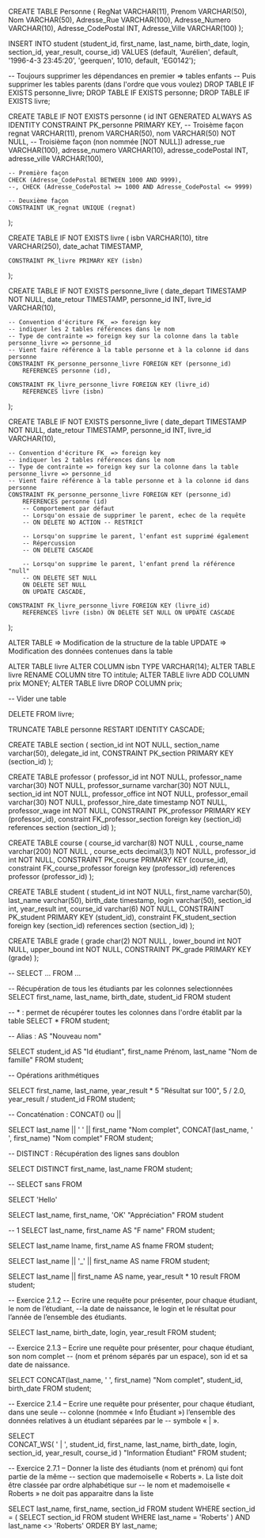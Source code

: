 <!--  -->
CREATE TABLE Personne (
    RegNat VARCHAR(11),
    Prenom VARCHAR(50),
    Nom VARCHAR(50),
    Adresse_Rue VARCHAR(100),
    Adresse_Numero VARCHAR(10),
    Adresse_CodePostal INT,
    Adresse_Ville VARCHAR(100)
);


<!--  -->
INSERT INTO student (student_id, first_name, last_name, birth_date, login, section_id, year_result, course_id)
VALUES (default, 'Aurélien', default, '1996-4-3 23:45:20', 'geerquen', 1010, default, 'EG0142');


<!--  -->
-- Toujours supprimer les dépendances en premier => tables enfants
-- Puis supprimer les tables parents (dans l'ordre que vous voulez)
DROP TABLE IF EXISTS personne_livre;
DROP TABLE IF EXISTS personne;
DROP TABLE IF EXISTS livre;

CREATE TABLE IF NOT EXISTS personne (
    id INT GENERATED ALWAYS AS IDENTITY CONSTRAINT PK_personne PRIMARY KEY, -- Troisème façon
    regnat VARCHAR(11),
    prenom VARCHAR(50),
    nom VARCHAR(50) NOT NULL, -- Troisième façon (non nommée [NOT NULL])
    adresse_rue VARCHAR(100),
    adresse_numero VARCHAR(10),
    adresse_codePostal INT,
    adresse_ville VARCHAR(100),
    
    -- Première façon
    CHECK (Adresse_CodePostal BETWEEN 1000 AND 9999),
    --, CHECK (Adresse_CodePostal >= 1000 AND Adresse_CodePostal <= 9999)
    
    -- Deuxième façon
    CONSTRAINT UK_regnat UNIQUE (regnat)
);

CREATE TABLE IF NOT EXISTS livre (
    isbn VARCHAR(10),
    titre VARCHAR(250),
    date_achat TIMESTAMP,
    
    CONSTRAINT PK_livre PRIMARY KEY (isbn)
);

CREATE TABLE IF NOT EXISTS personne_livre (
    date_depart TIMESTAMP NOT NULL,
    date_retour TIMESTAMP,
    personne_id INT,
    livre_id VARCHAR(10),
    
    -- Convention d'écriture FK_ => foreign key
    -- indiquer les 2 tables références dans le nom
    -- Type de contrainte => foreign key sur la colonne dans la table personne_livre => personne_id
    -- Vient faire référence à la table personne et à la colonne id dans personne
    CONSTRAINT FK_personne_personne_livre FOREIGN KEY (personne_id)
        REFERENCES personne (id),
    
    CONSTRAINT FK_livre_personne_livre FOREIGN KEY (livre_id)
        REFERENCES livre (isbn)
);

<!--  -->
CREATE TABLE IF NOT EXISTS personne_livre (
    date_depart TIMESTAMP NOT NULL,
    date_retour TIMESTAMP,
    personne_id INT,
    livre_id VARCHAR(10),
    
    -- Convention d'écriture FK_ => foreign key
    -- indiquer les 2 tables références dans le nom
    -- Type de contrainte => foreign key sur la colonne dans la table personne_livre => personne_id
    -- Vient faire référence à la table personne et à la colonne id dans personne
    CONSTRAINT FK_personne_personne_livre FOREIGN KEY (personne_id)
        REFERENCES personne (id)
        -- Comportement par défaut    
        -- Lorsqu'on essaie de supprimer le parent, echec de la requête
        -- ON DELETE NO ACTION -- RESTRICT 
        
        -- Lorsqu'on supprime le parent, l'enfant est supprimé également
        -- Répercussion
        -- ON DELETE CASCADE
    
        -- Lorsqu'on supprime le parent, l'enfant prend la référence "null"
        -- ON DELETE SET NULL
        ON DELETE SET NULL
        ON UPDATE CASCADE,
    
    CONSTRAINT FK_livre_personne_livre FOREIGN KEY (livre_id)
        REFERENCES livre (isbn) ON DELETE SET NULL ON UPDATE CASCADE
);

<!--  -->
ALTER TABLE => Modification de la structure de la table
UPDATE => Modification des données contenues dans la table

<!--  -->
ALTER TABLE livre ALTER COLUMN isbn TYPE VARCHAR(14);
ALTER TABLE livre RENAME COLUMN titre TO intitule;
ALTER TABLE livre ADD COLUMN prix MONEY;
ALTER TABLE livre DROP COLUMN prix;

-- Vider une table

DELETE FROM livre;

TRUNCATE TABLE personne RESTART IDENTITY CASCADE;

<!--  -->
CREATE TABLE section (
  section_id int NOT NULL,
  section_name varchar(50),
  delegate_id int,
  CONSTRAINT PK_section PRIMARY KEY (section_id)
);

CREATE TABLE professor (
  professor_id int NOT NULL,
  professor_name varchar(30) NOT NULL,
  professor_surname varchar(30) NOT NULL,
  section_id int NOT NULL,
  professor_office int NOT NULL,
  professor_email varchar(30) NOT NULL,
  professor_hire_date timestamp NOT NULL,
  professor_wage int NOT NULL,
  CONSTRAINT PK_professor PRIMARY KEY (professor_id),
  constraint FK_professor_section foreign key (section_id) references section (section_id)
);

CREATE TABLE course (
  course_id varchar(8) NOT NULL ,
  course_name varchar(200) NOT NULL ,
  course_ects decimal(3,1) NOT NULL,
  professor_id int NOT NULL,
  CONSTRAINT PK_course PRIMARY KEY (course_id),
  constraint FK_course_professor foreign key (professor_id) references professor (professor_id)
);

CREATE TABLE student (
  student_id int NOT NULL,
  first_name varchar(50),
  last_name varchar(50),
  birth_date timestamp,
  login varchar(50),
  section_id int,
  year_result int,
  course_id varchar(6) NOT NULL,
  CONSTRAINT PK_student PRIMARY KEY (student_id),
  constraint FK_student_section foreign key (section_id) references section (section_id)
);

CREATE TABLE grade (
  grade char(2) NOT NULL ,
  lower_bound int NOT NULL,
  upper_bound int NOT NULL,
  CONSTRAINT PK_grade PRIMARY KEY (grade)
);

<!--  -->
-- SELECT ... FROM ...

-- Récupération de tous les étudiants par les colonnes selectionnées
SELECT
    first_name, last_name, birth_date, student_id
FROM
    student
    
-- * : permet de récupérer toutes les colonnes dans l'ordre établit par la table
SELECT
    *
FROM
    student;
    
-- Alias : AS "Nouveau nom"

SELECT
    student_id AS "Id étudiant",
    first_name Prénom,
    last_name "Nom de famille"
FROM 
    student;

-- Opérations arithmétiques

SELECT
    first_name, 
    last_name,
    year_result * 5 "Résultat sur 100",
    5 / 2.0,
    year_result / student_id
FROM 
    student;
    
-- Concaténation : CONCAT() ou ||

SELECT
    last_name || ' ' || first_name "Nom complet",
    CONCAT(last_name, ' ', first_name) "Nom complet"
FROM
    student;

-- DISTINCT : Récupération des lignes sans doublon

SELECT DISTINCT
    first_name, last_name
FROM
    student;

-- SELECT sans FROM

SELECT 'Hello'


SELECT
    last_name, first_name, 'OK' "Appréciation"
FROM 
    student

<!--  -->
-- 1
SELECT last_name, first_name AS "F name"
FROM student;

SELECT last_name lname, first_name AS fname
FROM student;

SELECT last_name || '_' || first_name AS name
FROM student;

SELECT last_name || first_name AS name, year_result * 10 result
FROM student;

-- Exercice 2.1.2 
-- Ecrire une requête pour présenter, pour chaque étudiant, le nom de l’étudiant,
--la date de naissance, le login et le résultat pour l’année de l’ensemble des étudiants.

SELECT
    last_name,
    birth_date,
    login,
    year_result
FROM
    student;
    
-- Exercice 2.1.3 – Ecrire une requête pour présenter, pour chaque étudiant, son nom complet
-- (nom et prénom séparés par un espace), son id et sa date de naissance.

SELECT
    CONCAT(last_name, ' ', first_name) "Nom complet",
    student_id,
    birth_date
FROM
    student;
    
-- Exercice 2.1.4 – Ecrire une requête pour présenter, pour chaque étudiant, dans une seule
-- colonne (nommée « Info Étudiant ») l’ensemble des données relatives à un étudiant séparées par le
-- symbole « | ». 

SELECT    
    CONCAT_WS(
        ' | ', 
        student_id, first_name, last_name, birth_date, login, section_id, year_result, course_id
    ) "Information Étudiant"
FROM student;

<!--  -->
-- Exercice 2.7.1 – Donner la liste des étudiants (nom et prénom) qui font partie de la même
-- section que mademoiselle « Roberts ». La liste doit être classée par ordre alphabétique sur
-- le nom et mademoiselle « Roberts » ne doit pas apparaitre dans la liste

SELECT
    last_name, first_name, section_id
FROM student
WHERE section_id = ( SELECT section_id FROM student WHERE last_name = 'Roberts' )
    AND last_name <> 'Roberts'
ORDER BY last_name;








